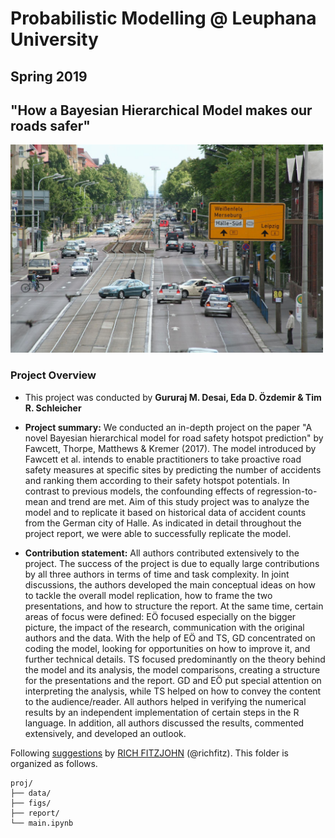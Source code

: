 # Probabilistic Modelling @ Leuphana University
## Spring 2019
## "How a Bayesian Hierarchical Model makes our roads safer"

<img src="figs/merseburger-str.jpg" width="500">

### Project Overview

+ This project was conducted by **Gururaj M. Desai, Eda D. Özdemir & Tim R. Schleicher**

+ **Project summary:** We conducted an in-depth project on the paper "A novel Bayesian hierarchical model for road safety hotspot prediction" by Fawcett, Thorpe, Matthews & Kremer (2017). The model introduced by Fawcett et al. intends to enable practitioners to take proactive road safety measures at specific sites by predicting the number of accidents and ranking them according to their safety hotspot potentials. In contrast to previous models, the confounding effects of regression-to-mean and trend are met. Aim of this study project was to analyze the model and to replicate it based on historical data of accident counts from the German city of Halle. As indicated in detail throughout the project report, we were able to successfully replicate the model.

+ **Contribution statement:** All authors contributed extensively to the project. The success of the project is due to equally large contributions by all three authors in terms of time and task complexity. In joint discussions, the authors developed the main conceptual ideas on how to tackle the overall model replication, how to frame the two presentations, and how to structure the report. At the same time, certain areas of focus were defined: EÖ focused especially on the bigger picture, the impact of the research, communication with the original authors and the data. With the help of EÖ and TS, GD concentrated on coding the model, looking for opportunities on how to improve it, and further technical details. TS focused predominantly on the theory behind the model and its analysis, the model comparisons, creating a structure for the presentations and the report. GD and EÖ put special attention on interpreting the analysis, while TS helped on how to convey the content to the audience/reader. All authors helped in verifying the numerical results by an independent implementation of certain steps in the R language. In addition, all authors discussed the results, commented extensively, and developed an outlook.

Following [suggestions](http://nicercode.github.io/blog/2013-04-05-projects/) by [RICH FITZJOHN](http://nicercode.github.io/about/#Team) (@richfitz). This folder is organized as follows.

```
proj/
├── data/
├── figs/
├── report/
└── main.ipynb
```
